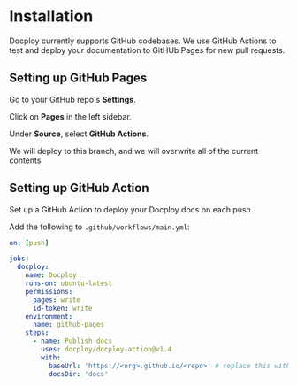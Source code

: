 # Installation

Docploy currently supports GitHub codebases. We use GitHub Actions to test and deploy your documentation to GitHUb Pages for new pull requests.

## Setting up GitHub Pages

Go to your GitHub repo's **Settings**.

Click on **Pages** in the left sidebar.

Under **Source**, select **GitHub Actions**.

<callout danger>We will deploy to this branch, and we will overwrite all of the current contents

## Setting up GitHub Action

Set up a GitHub Action to deploy your Docploy docs on each push.

Add the following to `.github/workflows/main.yml`:

<add a callout to replace values>

```yaml
on: [push]

jobs:
  docploy:
    name: Docploy
    runs-on: ubuntu-latest
    permissions:
      pages: write
      id-token: write
    environment:
      name: github-pages
    steps:
      - name: Publish docs
        uses: docploy/docploy-action@v1.4
        with:
          baseUrl: 'https://<org>.github.io/<repo>' # replace this with your GitHub Pages url
          docsDir: 'docs'
```
